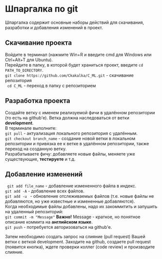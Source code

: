 # Шпаргалка по git
Шпаргалка содержит основные наборы действий для скачивания, разработки и добавления
изменений в проект.
## Скачивание проекта
Войдите в терминал (нажмите Win+R и введите cmd для Windows или Ctrl+Alt+T для Ubuntu).  
Перейдите в папку, в которой будет храниться проект, введите ```cd PATH_TO_DIRECTORY```.  
``` git clone https://github.com/Ckakalka/C_ML.git ``` - скачивание репозитория  
``` cd C_ML``` - переход в папку с репозиторием
## Разработка проекта
Создайте ветку с именем реализуемой фичи в удалённом репозитории (то есть на github'е).
Ветка должна наследоваться от ветки **development**.  
В терминале выполните:  
``` git pull ``` - актуализация локального репозитория с удалённым.  
``` git checkout branch_name ``` - создание новой ветки в локальном репозитории
и привязка ее к ветке в удалённом репозитории, также переход на созданную ветку.  
Разрабатываете фичу: добавляете новые файлы, меняете уже существующие, **тестируете** и т.д.  
## Добавление изменений
``` git add file_name``` - добавление измененного файла в индекс.  
```git add -A``` - добавление всех файлов.  
```git add -u ``` - обновление отслеживаемых файлов (т.е. новые файлы не добавляются,
но уже известные и измененные добавляются).  
Когда необходимые файлы добавлены, надо их закоммитить и запушить на удаленный репозиторий:  
``` git commit -m "Message" ``` **Важно!** Message - краткое, но понятное описание
коммита на **английском языке**.  
``` git push ``` - потребуется авторизоваться на github'е.  
  
Затем необходимо создать запрос на слияние (pull request) Вашей ветки с веткой
development. Заходите на github, создаете pull request (появится кнопка),
ждете проверки коллег (code review) и производите слияние.

